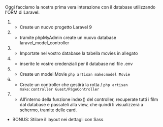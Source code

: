 Oggi facciamo la nostra prima vera interazione con il database utilizzando l'ORM di Laravel.
1. - Create un nuovo progetto Laravel 9
2. - tramite phpMyAdmin create un nuovo database laravel_model_controller
3. - Importate nel vostro database la tabella movies in allegato
4. - inserite le vostre credenziali per il database nel file .env
5. - Create un model Movie
`php artisan make:model Movie`
6. - Create un controller che gestirà la rotta /
`php artisan make:controller Guest/PageController`
7. - All'interno della funzione index() del controller, recuperate tutti i film dal database e passateli alla view, che quindi li visualizzerà a schermo, tramite delle card.

- BONUS:
Stilare il layout nei dettagli con Sass
